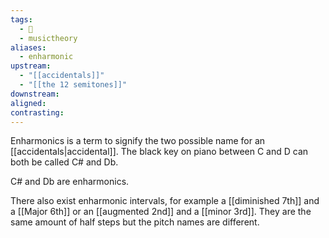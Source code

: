 ```yaml
---
tags:
  - 🌱
  - musictheory
aliases:
  - enharmonic
upstream:
  - "[[accidentals]]"
  - "[[the 12 semitones]]"
downstream: 
aligned: 
contrasting:
---
```

Enharmonics is a term to signify the two possible name for an [[accidentals|accidental]]. The black key on piano between C and D can both be called C# and Db.

C# and Db are enharmonics.

There also exist enharmonic intervals, for example a [[diminished 7th]] and a [[Major 6th]] or an [[augmented 2nd]] and a [[minor 3rd]]. They are the same amount of half steps but the pitch names are different. 